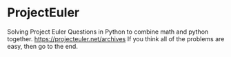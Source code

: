 # ProjectEuler
Solving Project Euler Questions in Python to combine math and python together.
https://projecteuler.net/archives
If you think all of the problems are easy, then go to the end.
